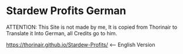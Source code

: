 # Stardew Profits German

ATTENTION: This Site is not made by me, It is copied from Thorinair to Translate it Into German, all Credits go to him.

https://thorinair.github.io/Stardew-Profits/ <-- English Version
